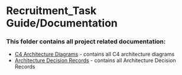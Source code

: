 # Recruitment_Task Guide/Documentation

### This folder contains all project related  documentation:

- [C4 Architecture Diagrams](c4-diagrams) - contains all C4 architecture diagrams
- [Architecture Decision Records](ADR) - contains all Architecture Decision Records



